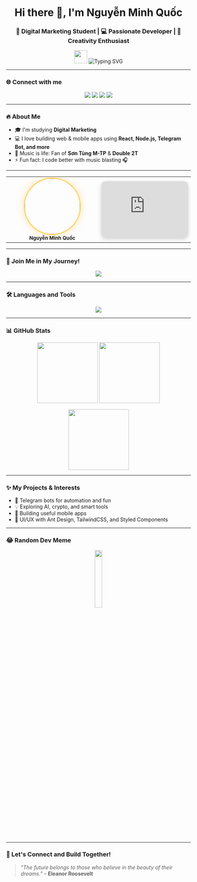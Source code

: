 <h1 align="center">Hi there 👋, I'm Nguyễn Minh Quốc</h1>
<h3 align="center">🚀 Digital Marketing Student | 💻 Passionate Developer | 🌟 Creativity Enthusiast</h3>

<p align="center">
  <img src="https://media.giphy.com/media/hvRJCLFzcasrR4ia7z/giphy.gif" width="35px" />
  <img src="https://readme-typing-svg.herokuapp.com?font=Fira+Code&weight=500&size=24&pause=1000&center=true&vCenter=true&width=435&lines=Welcome+to+my+GitHub!;I'm+a+Lifelong+Learner;Love+Code%2C+Music%2C+and+Marketing!;Let's+Create+Together!💡" alt="Typing SVG" />
</p>

---

### 🌐 Connect with me

<p align="center">
  <a href="https://www.facebook.com/nmq1106" target="_blank"><img src="https://img.shields.io/badge/Facebook-1877F2?style=for-the-badge&logo=facebook&logoColor=white" /></a>
  <a href="mailto:nmq1106@gmail.com"><img src="https://img.shields.io/badge/Gmail-D14836?style=for-the-badge&logo=gmail&logoColor=white" /></a>
  <a href="https://www.linkedin.com/in/nmq1106" target="_blank"><img src="https://img.shields.io/badge/LinkedIn-0077B5?style=for-the-badge&logo=linkedin&logoColor=white" /></a>
  <a href="https://www.youtube.com/@nmq1106" target="_blank"><img src="https://img.shields.io/badge/YouTube-FF0000?style=for-the-badge&logo=youtube&logoColor=white" /></a>
</p>

---

### 🔥 About Me

- 🎓 I'm studying **Digital Marketing**
- 💻 I love building web & mobile apps using **React, Node.js, Telegram Bot, and more**
- 🎵 Music is life: Fan of **Sơn Tùng M-TP** & **Double 2T**
- ⚡ Fun fact: I code better with music blasting 🎧

---

<!-- 🎶 Vibing Now -->

<p align="center">
  <table>
    <tr>
      <td width="50%" align="center">
        <img 
          src="https://scontent.fhan14-5.fna.fbcdn.net/v/t39.30808-1/494663519_1000715278866373_5977073509027867264_n.jpg?stp=dst-jpg_s200x200_tt6&_nc_cat=109&ccb=1-7&_nc_sid=1d2534&_nc_eui2=AeHg-ZxVwkQ4FuF0RjeTZAQmnESwPdbZFYScRLA91tkVhDKZCrk1tcmoAnFcDtDFNCzjObCM8xf0ntxHgwNueN_8&_nc_ohc=JFT65Es_1_MQ7kNvwGv4CF4&_nc_oc=AdkORBiT6l3Sy_TWse2TeA6GSM5fmEQ-OQuQNdOUcIjfr2orcvRsu2QnRdXmgatnw1w&_nc_zt=24&_nc_ht=scontent.fhan14-5.fna&_nc_gid=xSbWOF7LoNJGWBkgu20BZA&oh=00_AfKarRtQ3o62VadEIRrZeasvW2m5OIwGBHnWhkWq8NmlzQ&oe=683A083C" 
          width="150px" 
          style="border-radius:50%; border: 3px solid #FFD166; box-shadow: 0 0 20px rgba(255,209,102,0.5);" 
        />
        <br/>
        <sub><b>Nguyễn Minh Quốc</b></sub>
      </td>
      <td width="50%">
        <iframe
          style="border-radius:12px; box-shadow: 0 4px 12px rgba(0,0,0,0.2);"
          width="100%" 
          height="152" 
          src="https://www.youtube.com/embed/XWexgEEBxBQ" 
          title="YouTube video player" 
          frameborder="0" 
          allow="accelerometer; autoplay; clipboard-write; encrypted-media; gyroscope; picture-in-picture; web-share" 
          allowfullscreen>
        </iframe>
      </td>
    </tr>
  </table>
</p>


---

### 🚀 Join Me in My Journey!

<p align="center">
  <a href="mailto:nmq1106@gmail.com">
    <img src="https://img.shields.io/badge/Let's+Collaborate!-FF69B4?style=for-the-badge&logo=Handshake&logoColor=white" />
  </a>
</p>

---

### 🛠️ Languages and Tools

<p align="center">
  <img src="https://skillicons.dev/icons?i=js,ts,react,nextjs,nodejs,express,mongodb,firebase,figma,html,css,tailwind,bootstrap,git,github,vercel,netlify" />
</p>

---

### 📊 GitHub Stats

<p align="center">
  <img src="https://github-readme-stats.vercel.app/api?username=nmq1106&show_icons=true&theme=tokyonight" height="165px"/>
  <img src="https://github-readme-streak-stats.herokuapp.com/?user=nmq1106&theme=tokyonight" height="165px"/>
</p>

<p align="center">
  <img src="https://github-readme-stats.vercel.app/api/top-langs/?username=nmq1106&layout=compact&theme=tokyonight" height="165px"/>
</p>

---

### ✨ My Projects & Interests

- 🤖 Telegram bots for automation and fun
- 💡 Exploring AI, crypto, and smart tools
- 📱 Building useful mobile apps
- 🎨 UI/UX with Ant Design, TailwindCSS, and Styled Components

---

### 😂 Random Dev Meme

<p align="center">
  <img src="https://media.giphy.com/media/jpVnC65DmYeyRL4LHS/giphy.gif" width="20%" />
</p>

---

### 📅 Let's Connect and Build Together!

> *"The future belongs to those who believe in the beauty of their dreams."* – **Eleanor Roosevelt**
